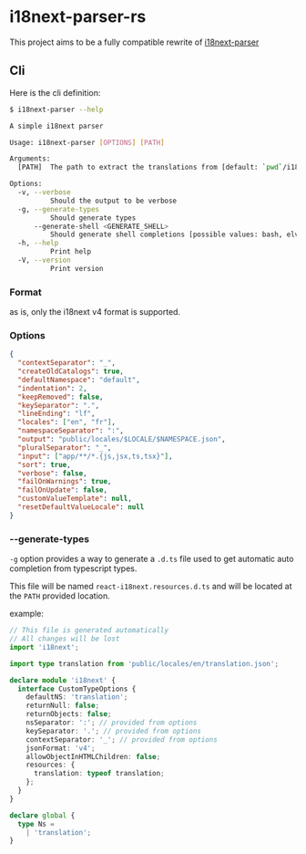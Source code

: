 # i18next-parser-rs

This project aims to be a fully compatible rewrite of [i18next-parser](https://github.com/i18next/i18next-parser)

## Cli
Here is the cli definition:
```bash
$ i18next-parser --help

A simple i18next parser

Usage: i18next-parser [OPTIONS] [PATH]

Arguments:
  [PATH]  The path to extract the translations from [default: `pwd`/i18next-parser-rs]

Options:
  -v, --verbose
          Should the output to be verbose
  -g, --generate-types
          Should generate types
      --generate-shell <GENERATE_SHELL>
          Should generate shell completions [possible values: bash, elvish, fish, powershell, zsh]
  -h, --help
          Print help
  -V, --version
          Print version
```

### Format
as is, only the i18next v4 format is supported.

### Options

```json
{
  "contextSeparator": "_",
  "createOldCatalogs": true,
  "defaultNamespace": "default",
  "indentation": 2,
  "keepRemoved": false,
  "keySeparator": ".",
  "lineEnding": "lf",
  "locales": ["en", "fr"],
  "namespaceSeparator": ":",
  "output": "public/locales/$LOCALE/$NAMESPACE.json",
  "pluralSeparator": "_",
  "input": ["app/**/*.{js,jsx,ts,tsx}"],
  "sort": true,
  "verbose": false,
  "failOnWarnings": true,
  "failOnUpdate": false,
  "customValueTemplate": null,
  "resetDefaultValueLocale": null
}
```

### --generate-types
`-g` option provides a way to generate a `.d.ts` file used to get automatic auto completion from typescript types.

This file will be named `react-i18next.resources.d.ts` and will be located at the `PATH` provided location.


example:
```typescript
// This file is generated automatically
// All changes will be lost
import 'i18next';

import type translation from 'public/locales/en/translation.json';

declare module 'i18next' {
  interface CustomTypeOptions {
    defaultNS: 'translation';
    returnNull: false;
    returnObjects: false;
    nsSeparator: ':'; // provided from options
    keySeparator: '.'; // provided from options
    contextSeparator: '_'; // provided from options
    jsonFormat: 'v4';
    allowObjectInHTMLChildren: false;
    resources: {
      translation: typeof translation;
    };
  }
}

declare global {
  type Ns =
    | 'translation';
}
```